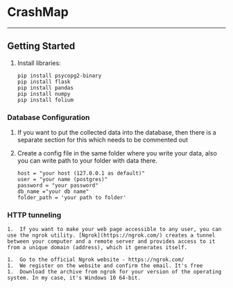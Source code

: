 # CrashMap
---
## Getting Started

1.  Install libraries:

    ```shell
    pip install psycopg2-binary
    pip install flask
    pip install pandas
    pip install numpy
    pip install folium 
    ```

### Database Configuration

1.  If you want to put the collected data into the database, then there is a separate section for this which needs to be commented out
1.  Create a config file in the same folder where you write your data, also you can write path to your folder with data there.

     ```shell
    host = "your host (127.0.0.1 as default)"
    user = "your name (postgres)"
    password = "your password"
    db_name ="your db name"
    folder_path = 'your path to folder'
    ```
### HTTP tunneling
    1.  If you want to make your web page accessible to any user, you can use the ngrok utility. [Ngrok](https://ngrok.com/) creates a tunnel between your computer and a remote server and provides access to it from a unique domain (address), which it generates itself.
    
    1.  Go to the official Ngrok website - https://ngrok.com/
    1.  We register on the website and confirm the email. It's free
    1.  Download the archive from ngrok for your version of the operating system. In my case, it's Windows 10 64-bit.

